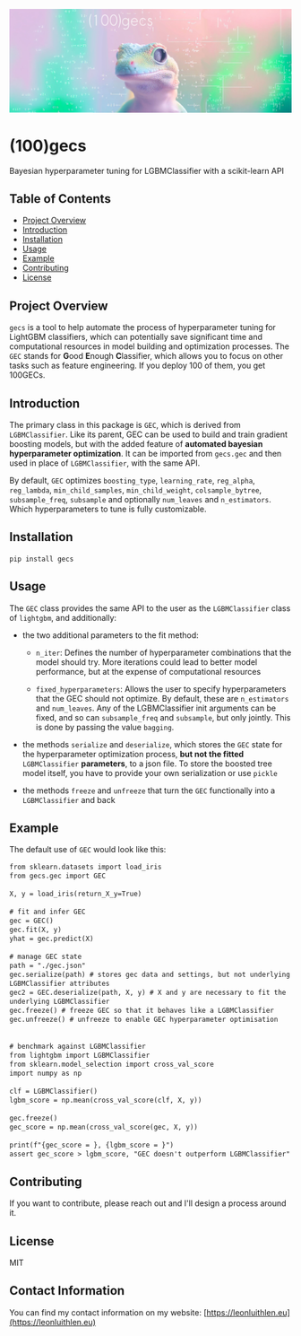 ![a gecko looking at the camera with bayesian math in white on a pink and green background](documentation/assets/header.png)


# (100)gecs

Bayesian hyperparameter tuning for LGBMClassifier with a scikit-learn API


## Table of Contents

- [Project Overview](#project-overview)
- [Introduction](#introduction)
- [Installation](#installation)
- [Usage](#usage)
- [Example](#example)
- [Contributing](#contributing)
- [License](#license)


## Project Overview

`gecs` is a tool to help automate the process of hyperparameter tuning for LightGBM classifiers, which can potentially save significant time and computational resources in model building and optimization processes. The `GEC` stands for **G**ood **E**nough **C**lassifier, which allows you to focus on other tasks such as feature engineering. If you deploy 100 of them, you get 100GECs.


## Introduction

The primary class in this package is `GEC`, which is derived from `LGBMClassifier`. Like its parent, GEC can be used to build and train gradient boosting models, but with the added feature of **automated bayesian hyperparameter optimization**. It can be imported from `gecs.gec` and then used in place of `LGBMClassifier`, with the same API.

By default, `GEC` optimizes `boosting_type`, `learning_rate`, `reg_alpha`, `reg_lambda`, `min_child_samples`, `min_child_weight`, `colsample_bytree`, `subsample_freq`, `subsample` and optionally `num_leaves` and `n_estimators`. Which hyperparameters to tune is fully customizable.


## Installation

    pip install gecs


## Usage


The `GEC` class provides the same API to the user as the `LGBMClassifier` class of `lightgbm`, and additionally:

-   the two additional parameters to the fit method:
    - `n_iter`: Defines the number of hyperparameter combinations that the model should try. More iterations could lead to better model performance, but at the expense of computational resources

    - `fixed_hyperparameters`: Allows the user to specify hyperparameters that the GEC should not optimize. By default, these are `n_estimators` and `num_leaves`. Any of the LGBMClassifier init arguments can be fixed, and so can  `subsample_freq` and `subsample`, but only jointly. This is done by passing the value `bagging`.

-   the methods `serialize` and `deserialize`, which stores the `GEC` state for the hyperparameter optimization process, **but not the fitted** `LGBMClassifier` **parameters**, to a json file. To store the boosted tree model itself, you have to provide your own serialization or use `pickle`

-   the methods `freeze` and `unfreeze` that turn the `GEC` functionally into a `LGBMClassifier` and back


## Example

The default use of `GEC` would look like this:

    from sklearn.datasets import load_iris
    from gecs.gec import GEC

    X, y = load_iris(return_X_y=True)

    # fit and infer GEC
    gec = GEC()
    gec.fit(X, y)
    yhat = gec.predict(X)

    # manage GEC state
    path = "./gec.json"
    gec.serialize(path) # stores gec data and settings, but not underlying LGBMClassifier attributes
    gec2 = GEC.deserialize(path, X, y) # X and y are necessary to fit the underlying LGBMClassifier
    gec.freeze() # freeze GEC so that it behaves like a LGBMClassifier
    gec.unfreeze() # unfreeze to enable GEC hyperparameter optimisation


    # benchmark against LGBMClassifier
    from lightgbm import LGBMClassifier
    from sklearn.model_selection import cross_val_score
    import numpy as np

    clf = LGBMClassifier()
    lgbm_score = np.mean(cross_val_score(clf, X, y))

    gec.freeze()
    gec_score = np.mean(cross_val_score(gec, X, y))

    print(f"{gec_score = }, {lgbm_score = }")
    assert gec_score > lgbm_score, "GEC doesn't outperform LGBMClassifier"



## Contributing

If you want to contribute, please reach out and I'll design a process around it.

## License

MIT

## Contact Information

You can find my contact information on my website: [https://leonluithlen.eu](https://leonluithlen.eu)